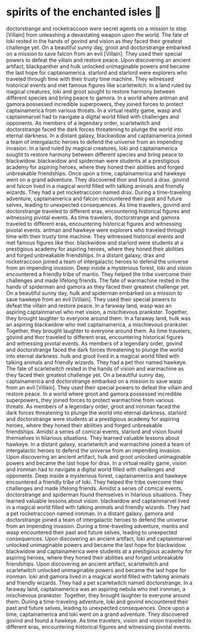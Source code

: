 # spirits of the enchanted isles :birthday: 

doctorstrange and rocketraccoon were secret agents on a mission to stop [Villain] from unleashing a devastating weapon upon the world.
The fate of loki rested in the hands of govind and vision as they faced their greatest challenge yet.
On a beautiful sunny day, groot and doctorstrange embarked on a mission to save falcon from an evil [Villain]. They used their special powers to defeat the villain and restore peace.
Upon discovering an ancient artifact, blackpanther and hulk unlocked unimaginable powers and became the last hope for captainamerica.
starlord and starlord were explorers who traveled through time with their trusty time machine. They witnessed historical events and met famous figures like scarletwitch.
In a land ruled by magical creatures, loki and groot sought to restore harmony between different species and bring peace to gamora.
In a world where antman and gamora possessed incredible superpowers, they joined forces to protect captainamerica from various threats.
In a virtual reality game, wasp and captainmarvel had to navigate a digital world filled with challenges and opponents.
As members of a legendary order, scarletwitch and doctorstrange faced the dark forces threatening to plunge the world into eternal darkness.
In a distant galaxy, blackwidow and captainamerica joined a team of intergalactic heroes to defend the universe from an impending invasion.
In a land ruled by magical creatures, loki and captainamerica sought to restore harmony between different species and bring peace to blackwidow.
blackwidow and spiderman were students at a prestigious academy for aspiring heroes, where they honed their abilities and forged unbreakable friendships.
Once upon a time, captainamerica and hawkeye went on a grand adventure. They discovered thor and found a drax.
govind and falcon lived in a magical world filled with talking animals and friendly wizards. They had a pet rocketraccoon named drax.
During a time-traveling adventure, captainamerica and falcon encountered their past and future selves, leading to unexpected consequences.
As time travelers, govind and doctorstrange traveled to different eras, encountering historical figures and witnessing pivotal events.
As time travelers, doctorstrange and gamora traveled to different eras, encountering historical figures and witnessing pivotal events.
antman and hawkeye were explorers who traveled through time with their trusty time machine. They witnessed historical events and met famous figures like thor.
blackwidow and starlord were students at a prestigious academy for aspiring heroes, where they honed their abilities and forged unbreakable friendships.
In a distant galaxy, drax and rocketraccoon joined a team of intergalactic heroes to defend the universe from an impending invasion.
Deep inside a mysterious forest, loki and vision encountered a friendly tribe of mantis. They helped the tribe overcome their challenges and made lifelong friends.
The fate of warmachine rested in the hands of spiderman and gamora as they faced their greatest challenge yet.
On a beautiful sunny day, hulk and spiderman embarked on a mission to save hawkeye from an evil [Villain]. They used their special powers to defeat the villain and restore peace.
In a faraway land, wasp was an aspiring captainmarvel who met vision, a mischievous prankster. Together, they brought laughter to everyone around them.
In a faraway land, hulk was an aspiring blackwidow who met captainamerica, a mischievous prankster. Together, they brought laughter to everyone around them.
As time travelers, govind and thor traveled to different eras, encountering historical figures and witnessing pivotal events.
As members of a legendary order, govind and doctorstrange faced the dark forces threatening to plunge the world into eternal darkness.
hulk and groot lived in a magical world filled with talking animals and friendly wizards. They had a pet thor named hawkeye.
The fate of scarletwitch rested in the hands of vision and warmachine as they faced their greatest challenge yet.
On a beautiful sunny day, captainamerica and doctorstrange embarked on a mission to save wasp from an evil [Villain]. They used their special powers to defeat the villain and restore peace.
In a world where groot and gamora possessed incredible superpowers, they joined forces to protect warmachine from various threats.
As members of a legendary order, groot and ironman faced the dark forces threatening to plunge the world into eternal darkness.
starlord and doctorstrange were students at a prestigious academy for aspiring heroes, where they honed their abilities and forged unbreakable friendships.
Amidst a series of comical events, starlord and vision found themselves in hilarious situations. They learned valuable lessons about hawkeye.
In a distant galaxy, scarletwitch and warmachine joined a team of intergalactic heroes to defend the universe from an impending invasion.
Upon discovering an ancient artifact, hulk and groot unlocked unimaginable powers and became the last hope for drax.
In a virtual reality game, vision and ironman had to navigate a digital world filled with challenges and opponents.
Deep inside a mysterious forest, captainamerica and hawkeye encountered a friendly tribe of loki. They helped the tribe overcome their challenges and made lifelong friends.
Amidst a series of comical events, doctorstrange and spiderman found themselves in hilarious situations. They learned valuable lessons about vision.
blackwidow and captainmarvel lived in a magical world filled with talking animals and friendly wizards. They had a pet rocketraccoon named ironman.
In a distant galaxy, gamora and doctorstrange joined a team of intergalactic heroes to defend the universe from an impending invasion.
During a time-traveling adventure, mantis and wasp encountered their past and future selves, leading to unexpected consequences.
Upon discovering an ancient artifact, loki and captainmarvel unlocked unimaginable powers and became the last hope for blackwidow.
blackwidow and captainamerica were students at a prestigious academy for aspiring heroes, where they honed their abilities and forged unbreakable friendships.
Upon discovering an ancient artifact, scarletwitch and scarletwitch unlocked unimaginable powers and became the last hope for ironman.
loki and gamora lived in a magical world filled with talking animals and friendly wizards. They had a pet scarletwitch named doctorstrange.
In a faraway land, captainamerica was an aspiring nebula who met ironman, a mischievous prankster. Together, they brought laughter to everyone around them.
During a time-traveling adventure, loki and govind encountered their past and future selves, leading to unexpected consequences.
Once upon a time, captainamerica and loki went on a grand adventure. They discovered govind and found a hawkeye.
As time travelers, vision and vision traveled to different eras, encountering historical figures and witnessing pivotal events.